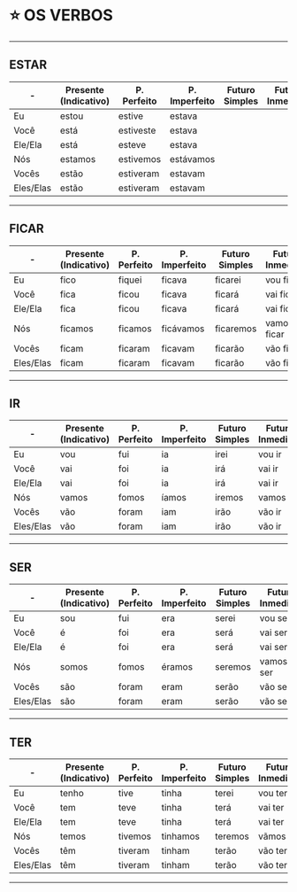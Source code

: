 # :star: OS VERBOS

---

## ESTAR

| - | Presente (Indicativo) | P. Perfeito | P.  Imperfeito | Futuro Simples | Futuro Inmediato |
| - | --------------------- | ----------- | -------------- | -------------- | ---------------- |
| Eu | estou | estive | estava | | |
| Você  | está | estiveste | estava | | |
| Ele/Ela | está  | esteve | estava | | |
| Nós | estamos | estivemos | estávamos | | |
| Vocês | estão | estiveram  | estavam | | |
| Eles/Elas | estão | estiveram | estavam | | |

---

## FICAR

| - | Presente (Indicativo) | P. Perfeito | P.  Imperfeito | Futuro Simples | Futuro Inmediato |
| - | --------------------- | ----------- | -------------- | -------------- | ---------------- |
| Eu | fico | fiquei | ficava | ficarei | vou ficar |
| Você | fica | ficou | ficava | ficará | vai ficar |
| Ele/Ela | fica | ficou | ficava | ficará | vai ficar |
| Nós | ficamos | ficamos | ficávamos | ficaremos | vamos ficar |
| Vocês | ficam | ficaram | ficavam | ficarão | vão ficar |
| Eles/Elas | ficam | ficaram | ficavam | ficarão | vão ficar |

---

## IR

| - | Presente (Indicativo) | P. Perfeito | P.  Imperfeito | Futuro Simples | Futuro Inmediato |
| - | --------------------- | ----------- | -------------- | -------------- | ---------------- |
| Eu | vou | fui | ia | irei | vou ir |
| Você | vai | foi | ia | irá | vai ir |
| Ele/Ela | vai | foi | ia | irá | vai ir |
| Nós | vamos | fomos | íamos | iremos | vamos ir |
| Vocês |  vão | foram | iam | irão | vão ir |
| Eles/Elas |  vão | foram | iam | irão | vão ir |

---

## SER

| - | Presente (Indicativo) | P. Perfeito | P.  Imperfeito | Futuro Simples | Futuro Inmediato |
| - | --------------------- | ----------- | -------------- | -------------- | ---------------- |
| Eu | sou | fui | era | serei | vou ser |
| Você | é | foi | era | será | vai ser |
| Ele/Ela | é | foi | era | será | vai ser |
| Nós | somos | fomos | éramos | seremos | vamos ser |
| Vocês | são | foram | eram | serão | vão ser |
| Eles/Elas | são | foram | eram |  serão | vão ser |

---

## TER

| - | Presente (Indicativo) | P. Perfeito | P.  Imperfeito | Futuro Simples | Futuro Inmediato |
| - | --------------------- | ----------- | -------------- | -------------- | ---------------- |
| Eu | tenho | tive | tinha | terei | vou ter |
| Você | tem | teve | tinha | terá | vai ter |
| Ele/Ela | tem | teve | tinha | terá | vai ter |
| Nós | temos | tivemos | tinhamos | teremos | vãmos ter|
| Vocês | têm | tiveram | tinham | terão | vão ter |
| Eles/Elas | têm | tiveram | tinham | terão | vão ter |

---
